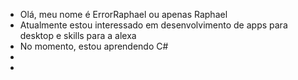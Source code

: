 -  Olá, meu nome é ErrorRaphael ou apenas Raphael
-  Atualmente estou interessado em desenvolvimento de apps para desktop e skills para a alexa
-  No momento, estou aprendendo C#
- 
- 
<!---
ErrorRaphael/ErrorRaphael is a ✨ special ✨ repository because its `README.md` (this file) appears on your GitHub profile.
You can click the Preview link to take a look at your changes.
--->
